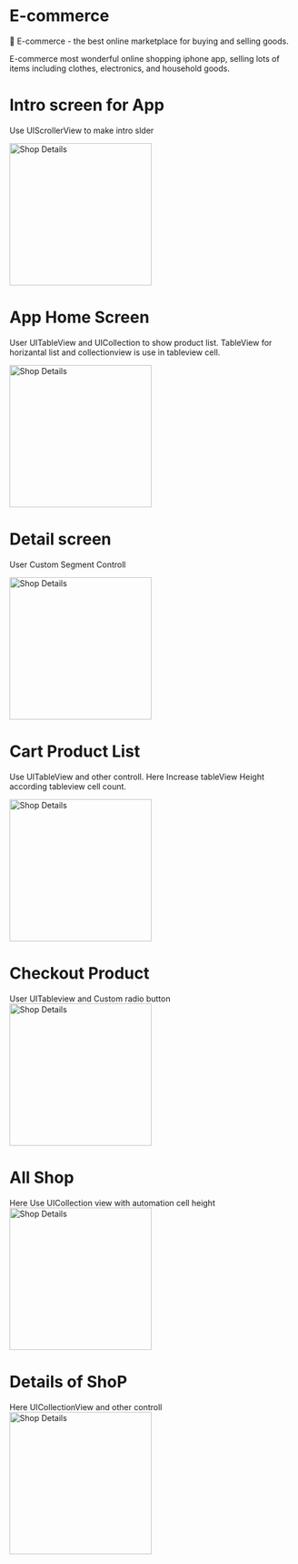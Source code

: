 # E-commerce

🛒 E-commerce - the best online marketplace for buying and selling goods.

E-commerce most wonderful online shopping iphone app, selling lots of items including clothes, electronics, and household goods.

# Intro screen for App
Use UIScrollerView to make intro slder

<img alt="Shop Details" src="https://github.com/gafurcseku/E-commerce/blob/master/images/intro_screen.png" width="250px">

# App Home Screen
User UITableView and UICollection to show product list. TableView for horizantal list and collectionview is use in tableview cell.

<img alt="Shop Details" src="https://github.com/gafurcseku/E-commerce/blob/master/images/main_menu.png" width="250px">

# Detail screen
User Custom Segment Controll

<img alt="Shop Details" src="https://github.com/gafurcseku/E-commerce/blob/master/images/product_details.png" width="250px">

# Cart Product List
Use UITableView and other controll. Here Increase tableView Height according tableview cell count. 

<img alt="Shop Details" src="https://github.com/gafurcseku/E-commerce/blob/master/images/shopping_cart.png" width="250px">

# Checkout Product
User UITableview and Custom radio button
<img alt="Shop Details" src="https://github.com/gafurcseku/E-commerce/blob/master/images/checkout.png" width="250px">

# All Shop 
Here Use UICollection view with automation cell height
<img alt="Shop Details" src="https://github.com/gafurcseku/E-commerce/blob/master/images/shop.png" width="250px">

# Details of ShoP
Here UICollectionView and other controll
<img alt="Shop Details" src="https://github.com/gafurcseku/E-commerce/blob/master/images/order_history.png" width="250px">

